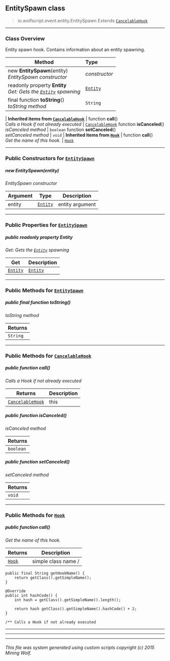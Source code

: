 ## EntitySpawn __class__

>io.wolfscript.event.entity.EntitySpawn
>Extends [`CancelableHook`](..\..\hook\CancelableHook.md)

---

### Class Overview

Entity spawn hook. Contains information about an entity spawning.

Method | Type   
--- | :--- 
new __EntitySpawn__(entity) <br> _EntitySpawn constructor_ | _constructor_
 readonly property __Entity__ <br> _Get: Gets the [`Entity`](..\..\api\entity\Entity.md) spawning_ | [`Entity`](..\..\api\entity\Entity.md)
final function __toString__() <br> _toString method_ | `String`
 |
__Inherited items from [`CancelableHook`](..\..\hook\CancelableHook.md)__ |
 function __call__() <br> _Calls a Hook if not already executed_ | [`CancelableHook`](..\..\hook\CancelableHook.md)
 function __isCanceled__() <br> _isCanceled method_ | `boolean`
 function __setCanceled__() <br> _setCanceled method_ | `void`
 |
__Inherited items from [`Hook`](..\..\hook\Hook.md)__ |
 function __call__() <br> _Get the name of this hook._ | [`Hook`](..\..\hook\Hook.md)







---

### Public Constructors for [`EntitySpawn`](EntitySpawn.md)

##### <a id='entityspawn'></a>new __EntitySpawn__(entity) 

_EntitySpawn constructor_

Argument | Type | Description  
--- | --- | --- 
entity | [`Entity`](..\..\api\entity\Entity.md) | entity argument

---

### Public Properties for [`EntitySpawn`](EntitySpawn.md)

##### <a id='entity'></a>public  readonly property __Entity__

_Get: Gets the [`Entity`](..\..\api\entity\Entity.md) spawning_

Get | Description
--- | --- 
[`Entity`](..\..\api\entity\Entity.md) | [`Entity`](..\..\api\entity\Entity.md)



---

### Public Methods for [`EntitySpawn`](EntitySpawn.md)

##### <a id='tostring'></a>public final function __toString__()

_toString method_

Returns | 
--- | 
`String` |


---

### Public Methods for [`CancelableHook`](..\..\hook\CancelableHook.md)

##### <a id='call'></a>public  function __call__()

_Calls a Hook if not already executed_

Returns | Description
--- | --- 
[`CancelableHook`](..\..\hook\CancelableHook.md) | this


##### <a id='iscanceled'></a>public  function __isCanceled__()

_isCanceled method_

Returns | 
--- | 
`boolean` |


##### <a id='setcanceled'></a>public  function __setCanceled__()

_setCanceled method_

Returns | 
--- | 
`void` |


---

### Public Methods for [`Hook`](..\..\hook\Hook.md)

##### <a id='call'></a>public  function __call__()

_Get the name of this hook._

Returns | Description
--- | --- 
[`Hook`](..\..\hook\Hook.md) | simple class name /
    public final String getHookName() {
        return getClass().getSimpleName();
    }

    @Override
    public int hashCode() {
        int hash = getClass().getSimpleName().length();

        return hash getClass().getSimpleName().hashCode() + 2;
    }

    /** Calls a Hook if not already executed


---


---


---


###### This file was system generated using custom scripts copyright (c) 2015 Mining Wolf.
	

